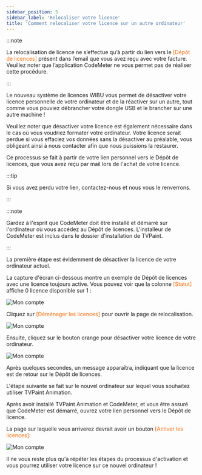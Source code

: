 ```yaml
---
sidebar_position: 5
sidebar_label: 'Relocaliser votre licence'
title: 'Comment relocaliser votre licence sur un autre ordinateur'
---
```


:::note

La relocalisation de licence ne s’effectue qu’à partir du lien vers le <font color="#FE6700">[Dépôt de licences]</font> présent dans l’email que vous avez reçu avec votre facture. Veuillez noter que l’application CodeMeter ne vous permet pas de réaliser cette procédure.

:::

Le nouveau système de licences WIBU vous permet de désactiver votre licence personnelle de votre ordinateur et de la réactiver sur un autre, tout comme vous pouviez débrancher votre dongle USB et le brancher sur une autre machine !

Veuillez noter que désactiver votre licence est également nécessaire dans le cas où vous voudriez formater votre ordinateur. Votre licence serait perdue si vous effaciez vos données sans la désactiver au préalable, vous obligeant ainsi à nous contacter afin que nous puissions la restaurer.

Ce processus se fait à partir de votre lien personnel vers le Dépôt de licences, que vous avez reçu par mail lors de l'achat de votre licence.

:::tip

Si vous avez perdu votre lien, contactez-nous et nous vous le renverrons.

:::

:::note

Gardez à l'esprit que CodeMeter doit être installé et démarré sur l'ordinateur où vous accédez au Dépôt de licences. L'installeur de CodeMeter est inclus dans le dossier d'installation de TVPaint.

:::

La première étape est évidemment de désactiver la licence de votre ordinateur actuel.

La capture d'écran ci-dessous montre un exemple de Dépôt de licences avec une licence toujours active. Vous pouvez voir que la colonne <font color="#FE6700">[Statut]</font> affiche 0 licence disponible sur 1 :

![Mon compte](/img/telecharger-installer/rehost-step-1.png)

Cliquez sur <font color="#FE6700">[Déménager les licences]</font> pour ouvrir la page de relocalisation.

![Mon compte](/img/telecharger-installer/rehost-step-2.png)

Ensuite, cliquez sur le bouton orange pour désactiver votre licence de votre ordinateur.

![Mon compte](/img/telecharger-installer/rehost-step-3.png)

Après quelques secondes, un message apparaîtra, indiquant que la licence est de retour sur le Dépôt de licences.

L'étape suivante se fait sur le nouvel ordinateur sur lequel vous souhaitez utiliser TVPaint Animation.


Après avoir installé TVPaint Animation et CodeMeter, et vous être assuré que CodeMeter est démarré, ouvrez votre lien personnel vers le Dépôt de licence.

La page sur laquelle vous arriverez devrait avoir un bouton <font color="#FE6700">[Activer les licences]</font>:

![Mon compte](/img/telecharger-installer/rehost-step-4.png)

Il ne vous reste plus qu'à répéter les étapes du processus d'activation et vous pourrez utiliser votre licence sur ce nouvel ordinateur !